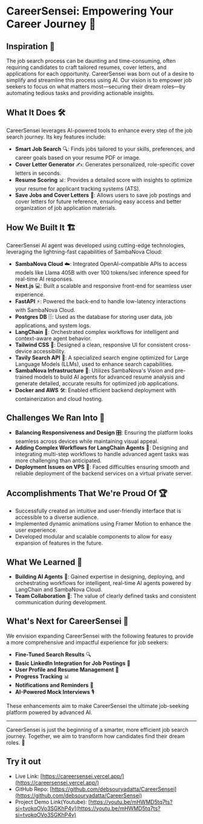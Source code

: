 # CareerSensei: Empowering Your Career Journey 🚀

## Inspiration 🌟
The job search process can be daunting and time-consuming, often requiring candidates to craft tailored resumes, cover letters, and applications for each opportunity. CareerSensei was born out of a desire to simplify and streamline this process using AI. Our vision is to empower job seekers to focus on what matters most—securing their dream roles—by automating tedious tasks and providing actionable insights.

## What It Does 🛠️

CareerSensei leverages AI-powered tools to enhance every step of the job search journey. Its key features include:

- **Smart Job Search** 🔍: Finds jobs tailored to your skills, preferences, and career goals based on your resume PDF or image.
- **Cover Letter Generator** ✍️: Generates personalized, role-specific cover letters in seconds.
- **Resume Scoring** 📊: Provides a detailed score with insights to optimize your resume for applicant tracking systems (ATS).
- **Save Jobs and Cover Letters** 💾: Allows users to save job postings and cover letters for future reference, ensuring easy access and better organization of job application materials.

## How We Built It 🏗️

CareerSensei AI agent was developed using cutting-edge technologies, leveraging the lightning-fast capabilities of SambaNova Cloud:

- **SambaNova Cloud** ☁️: Integrated OpenAI-compatible APIs to access models like Llama 405B with over 100 tokens/sec inference speed for real-time AI responses.
- **Next.js** 💻: Built a scalable and responsive front-end for seamless user experience.
- **FastAPI** ⚡: Powered the back-end to handle low-latency interactions with SambaNova Cloud.
- **Postgres DB** 🗄️: Used as the database for storing user data, job applications, and system logs.  
- **LangChain** 🧠: Orchestrated complex workflows for intelligent and context-aware agent behavior.
- **Tailwind CSS** 🎨: Designed a clean, responsive UI for consistent cross-device accessibility.
- **Tavily Search API** 🔗: A specialized search engine optimized for Large Language Models (LLMs), used to enhance search capabilities.
- **SambaNova Infrastructure** 🤖: Utilizes SambaNova's Vision and pre-trained models to build AI agents for advanced resume analysis and generate detailed, accurate results for optimized job applications.
- **Docker and AWS** 🛠️: Enabled efficient backend deployment with containerization and cloud hosting.  

## Challenges We Ran Into 🛑
- **Balancing Responsiveness and Design** 🎛️: Ensuring the platform looks seamless across devices while maintaining visual appeal.
- **Adding Complex Workflows for LangChain Agents** 🧠: Designing and integrating multi-step workflows to handle advanced agent tasks was more challenging than anticipated.  
- **Deployment Issues on VPS** 🚀: Faced difficulties ensuring smooth and reliable deployment of the backend services on a virtual private server.  

## Accomplishments That We're Proud Of 🏆
- Successfully created an intuitive and user-friendly interface that is accessible to a diverse audience.
- Implemented dynamic animations using Framer Motion to enhance the user experience.
- Developed modular and scalable components to allow for easy expansion of features in the future.

## What We Learned 📖
- **Building AI Agents** 🤖: Gained expertise in designing, deploying, and orchestrating workflows for intelligent, real-time AI agents powered by LangChain and SambaNova Cloud.  
- **Team Collaboration** 🤝: The value of clearly defined tasks and consistent communication during development.

## What's Next for CareerSensei 🔮

We envision expanding CareerSensei with the following features to provide a more comprehensive and impactful experience for job seekers:

- **Fine-Tuned Search Results** 🔍  
- **Basic LinkedIn Integration for Job Postings** 💼  
- **User Profile and Resume Management** 📝  
- **Progress Tracking** 📊  
- **Notifications and Reminders** 🔔  
- **AI-Powered Mock Interviews** 🎙️  

These enhancements aim to make CareerSensei the ultimate job-seeking platform powered by advanced AI.

---

CareerSensei is just the beginning of a smarter, more efficient job search journey. Together, we aim to transform how candidates find their dream roles. 🌟


## Try it out

- Live Link: [https://careersensei.vercel.app/](https://careersensei.vercel.app/)
- GitHub Repo: [https://github.com/debsouryadatta/CareerSensei](https://github.com/debsouryadatta/CareerSensei)
- Project Demo Link(Youtube): [https://youtu.be/mHWMD5tq7ts?si=tvokqOVo3SGKhP4v](https://youtu.be/mHWMD5tq7ts?si=tvokqOVo3SGKhP4v)